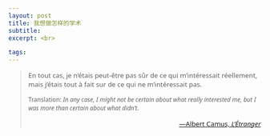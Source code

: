 ```yaml
---
layout: post
title: 我想做怎样的学术
subtitle: 
excerpt: <br>

tags: 
---
```


> <p style="font-size:.95em; font-family: Noto Sans">
> En tout cas, je n’étais peut-être pas sûr de ce qui m’intéressait réellement, mais j’étais tout à fait sur de ce qui ne m’intéressait pas. </p> 
>
><p style="font-size:.86em; font-family: Noto Sans"> 
> Translation: <i> In any case, I might not be certain about what really interested me, but I was more than certain about what didn’t. </i> </p>
><p align="right" style="font-size:0.95em; font-family: Noto Sans"> <a href="https://archive.org/details/albertcamus-letranger-1942_20190820/page/n89/mode/2up">—Albert Camus, <i>L’Étranger</i> </a> </p>

<p style="margin-bottom:2em"> </p>

<br>













